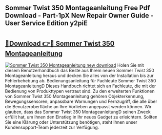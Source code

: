 ## Sommer Twist 350 Montageanleitung Free Pdf Download - Part-1pX New Repair Owner Guide - User Service Edition y2piE

# <h2><a href="http://df6l8im.blite.top/?on=Sommer+Twist+350+Montageanleitung">🔗Download 👉🔴 Sommer Twist 350 Montageanleitung</a></h2>

[![Sommer Twist 350 Montageanleitung new download](https://i.imgur.com/lujVjoI.png)](http://df6l8im.blite.top/?on=Sommer+Twist+350+Montageanleitung)
Holen Sie mit diesem Benutzerhandbuch das Beste aus Ihrem neuen Sommer Twist 350 Montageanleitung heraus und decken Sie alles von der Installation bis zur Fehlerbehebung ab. Bedienungsanleitung für Fachleute Sommer Twist 350 MontageanleitungD Dieses Handbuch richtet sich an Fachleute, die mit der Bedienung von Produkttypen vertraut sind. Zu den erweiterten Funktionen von Sommer Twist 350 Montageanleitung gehören Objekterkennung, Bewegungssensoren, anpassbare Warnungen und Fernzugriff, die alle über die Benutzeroberfläche an Ihre Vorlieben angepasst werden können. Wir glauben, dass das Sommer Twist 350 MontageanleitungD seinen Zweck erfüllt hat, um Ihnen den Einstieg in Ihr neues Gadget zu erleichtern. Sollten Sie eine Klärung oder Unterstützung benötigen, steht Ihnen unser Kundensupport-Team jederzeit zur Verfügung.
